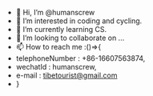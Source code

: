 - 👋 Hi, I’m @humanscrew
- 👀 I’m interested in coding and cycling.
- 🌱 I’m currently learning CS.
- 💞️ I’m looking to collaborate on ...
- 📫 How to reach me :()=>{
- telephoneNumber : +86-16607563874,
- wechatId : humanscrew,
- e-mail : tibetourist@gmail.com
- }
<!---
humanscrew/humanscrew is a ✨ special ✨ repository because its `README.md` (this file) appears on your GitHub profile.
You can click the Preview link to take a look at your changes.
--->
